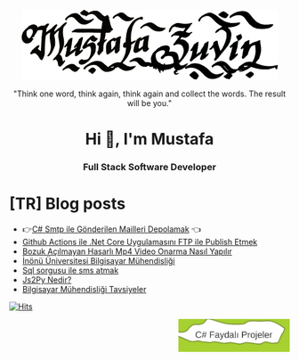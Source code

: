 <!--
▒░▒▒▒▒▒▒▒▒▒▒▒▒▒▒▒▒▒▒▒▒▒▒▒▒▒▒▒▓▓▓▓▓▓▓▓▓▓▓▓▓▓▓▓▓▓▓▓▓▓▓▓▓▓▒▒▒▒▒▒▒▒▒▒▒▒▒░
▒░▓▓▓▓▓▓▓▓▓▓▓▓▓▓▓▓▓▓▓▓▓▓▓▓▓▓▓▓TEKNOLOJİNİN YENİ ADRESİ▓▓▓▓▓▓▓▓▓▓▓▓▓▒░
▒░▓▓▒░▒╔══╗╔═╗╔═══╗╔═══╗╔═╗╔═╗╔═╗ ╔═╗╔═╗╔═╗   ╔════╗╔═══╗╔═══╗▒░▒▓▓▒░
▒░▓▓▒░▒║ ╔╝╠═╣║ ╔═╝╚╗ ╔╝║ ╚╝╔╝║ ║ ╠═╣║ ╚╝╔╝   ║ ╔╗ ║╠═╦═╝╚╗ ╔╝▒░▒▓▓▒░
▒░▓▓▒░▒║ ╚╗║ ║║ ╔╝  ║ ║ ║ ╔╗╚╗║ ╚╗║ ║║ ╔╗╚╗╔═╗║ ║║ ║╠═╩═╗ ║ ║ ▒░▒▓▓▒░
▒░▓▓▒░▒╚══╝╚═╝╚═╝   ╚═╝ ╚═╝╚═╝╚══╝╚═╝╚═╝╚═╝╚═╝╚═╝╚═╝╚═══╝ ╚═╝ ▒░▒▓▓▒░
▒░▓▓▓▓▓▓▓▓▓▓▓▓▓▓▓KEYFİNCE YAZILIM▓▓▓▓▓▓▓▓▓▓▓▓▓▓▓▓▓▓▓▓▓▓▓▓▓▓▓▓▓▓▓▓▓▓▒░
▒░▒▒▒▒▒▒▒▒▒▒▒▒▒▒▓▓▓▓▓▓▓▓▓▓▓▓▓▓▓▓▓▓▒▒▒▒▒▒▒▒▒▒▒▒▒▒▒▒▒▒▒▒▒▒▒▒▒▒▒▒▒▒▒▒▒▒░
-->
<p align="center"><img alt="Çift Klik" id="Header1_headerimg" src="https://github.com/mzuvin/mzuvin/raw/master/logo.png"></p>
<p align="center" title="[TR] 'Bir kelime tut içinden bir daha bir daha ve topla sen çıkacaksın' ">"Think one word, think again, think again and collect the words. The result will be you."</p>
<h1 align="center">Hi 👋, I'm Mustafa</h1>
<h3 align="center">Full Stack Software Developer</h3>

# [TR] Blog posts 

- :point_right:[C# Smtp ile Gönderilen Mailleri Depolamak](https://www.ciftklik.net/2021/11/c-ile-smtp-ile-gonderilen-mailleri.html)  :point_left:
- [Github Actions ile .Net Core Uygulamasını FTP ile Publish Etmek](https://www.ciftklik.net/2021/06/github-actions-dotnet-core-ftp-.html)
- [Bozuk Açılmayan Hasarlı Mp4 Video Onarma Nasıl Yapılır](https://www.ciftklik.net/2020/09/bozuk-acilmayan-hasarli-mp4-video-onarma.html)
- [İnönü Üniversitesi Bilgisayar Mühendisliği](https://www.ciftklik.net/2020/08/inonu-universitesi-bilgisayar-muhendisligi.html)
- [Sql sorgusu ile sms atmak](https://www.ciftklik.net/2020/06/sql-sorgusu-ile-sms-atmak.html)
- [Js2Py Nedir?](https://www.ciftklik.net/2018/09/pythonda-javascript-calistirmak-js2py.html)
- [Bilgisayar Mühendisliği Tavsiyeler](https://www.ciftklik.net/2019/08/bilgisayar-muhendisligi-tavsiyeler.html)

[![Hits](https://hits.seeyoufarm.com/api/count/incr/badge.svg?url=https%3A%2F%2Fgithub.com%2Fmzuvin%2Fmzuvin)]()
<p align="right"><a href='https://bit.ly/mzuvin'><img width='200px' src="https://github.com/mzuvin/mzuvin/raw/master/star.svg"></a></p>

